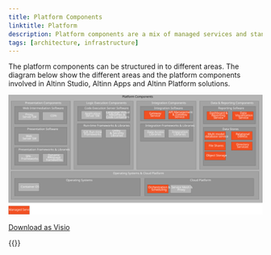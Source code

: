 ```yaml
---
title: Platform Components
linktitle: Platform
description: Platform components are a mix of managed services and standard software/frameworks used to created the needed capabilties.
tags: [architecture, infrastructure]
---
```


The platform components can be structured in to different areas.
The diagram below show the different areas and the platform components involved in Altinn Studio, Altinn Apps and Altinn Platform solutions.

![Platform components](platform_components.svg "Platform components")

[Download as Visio](platform_components.vsdx)


{{<children>}}
